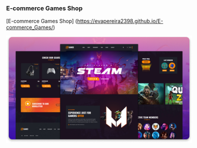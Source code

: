 ### E-commerce Games Shop

[E-commerce Games Shop] (https://evapereira2398.github.io/E-commerce_Games/)


<img src="./readme-images/desktop.png" />